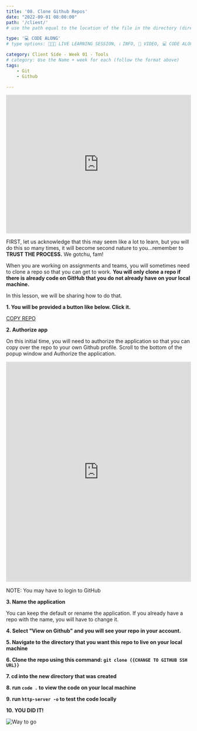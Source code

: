 ```yaml
---
title: '08. Clone Github Repos'
date: "2022-09-01 08:00:00"
path: '/client/'
# use the path equal to the location of the file in the directory (directory structure)

type: '💻 CODE ALONG'
# type options: 👩🏽‍🏫 LIVE LEARNING SESSION, ℹ️ INFO, 🎥 VIDEO, 💻 CODE ALONG, 🥼LAB, ↩️ REVIEW/NOTES, 👥 GROUP LEARNING, 👷🏼‍♂️ GROUP PROJECT, 🧠 ASSESSMENT, 📝 ASSIGNMENT

category: Client Side - Week 01 - Tools
# category: Use the Name + week for each (follow the format above)
tags: 
    - Git
    - Github

---
```

<div style="padding:75% 0 0 0;position:relative;"><iframe src="https://player.vimeo.com/video/748071461?h=8d1c0a94a4&amp;badge=0&amp;autopause=0&amp;player_id=0&amp;app_id=58479" frameborder="0" allow="autoplay; fullscreen; picture-in-picture" allowfullscreen style="position:absolute;top:0;left:0;width:100%;height:100%;" title="Clone Github Repo"></iframe></div><script src="https://player.vimeo.com/api/player.js"></script>

FIRST, let us acknowledge that this may seem like a lot to learn, but you will do this so many times, it will become second nature to you...remember to **TRUST THE PROCESS.** We gotchu, fam!

When you are working on assignments and teams, you will sometimes need to clone a repo so that you can get to work. **You will only clone a repo if there is already code on GitHub that you do not already have on your local machine.**

In this lesson, we will be sharing how to do that.

**1. You will be provided a button like below. Click it.**

<a class="rn-button btn-purple" href="https://githubtools.reppedintech.com/u/codetracker-learning/clone-me" target="_blank">COPY REPO</a>

**2. Authorize app**

On this initial time, you will need to authorize the application so that you can copy over the repo to your own Github profile. Scroll to the bottom of the popup window and Authorize the application.

<div style="padding:119.14% 0 0 0;position:relative;"><iframe src="https://player.vimeo.com/video/694052966?h=92fda3bcc9&amp;badge=0&amp;autopause=0&amp;player_id=0&amp;app_id=58479" frameborder="0" allow="autoplay; fullscreen; picture-in-picture" allowfullscreen style="position:absolute;top:0;left:0;width:100%;height:100%;" title="authorize"></iframe></div><script src="https://player.vimeo.com/api/player.js"></script>

NOTE: You may have to login to GitHub

**3. Name the application**

You can keep the default or rename the application. If you already have a repo with the name, you will have to change it.

**4. Select "View on Github" and you will see your repo in your account.**

**5. Navigate to the directory that you want this repo to live on your local machine**

**6. Clone the repo using this command: `git clone {{CHANGE TO GITHUB SSH URL}}`**

**7. cd into the new directory that was created**

**8. run `code .` to view the code on your local machine**

**9. run `http-server -o` to test the code locally**

**10. YOU DID IT!**

![Way to go](https://media.giphy.com/media/H1NIKdfygAAMruqArl/giphy.gif)
